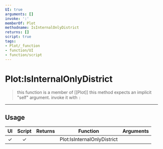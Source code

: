 ```yaml
---
UI: true
arguments: []
invoke: ':'
memberOf: Plot
methodname: IsInternalOnlyDistrict
returns: []
script: true
tags:
- Plot/_function
- function/UI
- function/script
---
```

# Plot:IsInternalOnlyDistrict
> this function is a member of [[Plot]]
> this method expects an implicit "self" argument. invoke it with `:`
-----
## Usage
|  UI | Script | Returns | Function | Arguments |
|:---:|:------:|-------:|:--------:|:---------|
|✓|✓||Plot:IsInternalOnlyDistrict||

